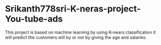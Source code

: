 # Srikanth778sri-K-neras-project-You-tube-ads
This project is based on machine learning by using K-nears classification it will predict the customers will by or not by giving the age and salaries.
